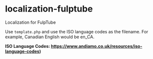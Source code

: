 # localization-fulptube
Localization for FulpTube

Use `template.php` and use the ISO language codes as the filename. For example, Canadian English would be en_CA.

**ISO Language Codes: https://www.andiamo.co.uk/resources/iso-language-codes)**
